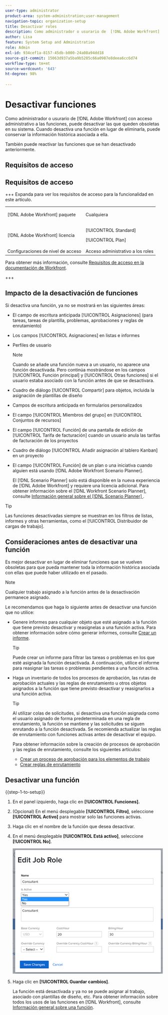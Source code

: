 ```yaml
---
user-type: administrator
product-area: system-administration;user-management
navigation-topic: organization-setup
title: Desactivar roles
description: Como administrador o usurario de  [!DNL Adobe Workfront]  con acceso administrativo a las funciones, puede desactivar las que queden obsoletas en su sistema. Cuando desactiva una función en lugar de eliminarla, puede conservar la información histórica asociada a ella.
author: Lisa
feature: System Setup and Administration
role: Admin
exl-id: 934cef1a-8157-45db-b000-24a08a94dd18
source-git-commit: 15063d937a5ba9b5285c66a0987e8deea6cc6d74
workflow-type: tm+mt
source-wordcount: '643'
ht-degree: 98%

---
```


# Desactivar funciones

Como administrador o usurario de [!DNL Adobe Workfront] con acceso administrativo a las funciones, puede desactivar las que queden obsoletas en su sistema. Cuando desactiva una función en lugar de eliminarla, puede conservar la información histórica asociada a ella.

También puede reactivar las funciones que se han desactivado anteriormente.

## Requisitos de acceso

## Requisitos de acceso

+++ Expanda para ver los requisitos de acceso para la funcionalidad en este artículo.

<table style="table-layout:auto"> 
 <col> 
 <col> 
 <tbody> 
  <tr> 
   <td>[!DNL Adobe Workfront] paquete</td> 
   <td><p>Cualquiera</p></td> 
  </tr> 
  <tr> 
   <td>[!DNL Adobe Workfront] licencia</td> 
   <td><p>[!UICONTROL Standard]</p>
       <p>[!UICONTROL Plan]</p></td>
  </tr> 
  <tr> 
   <td>Configuraciones de nivel de acceso</td> 
   <td>Acceso administrativo a los roles</td>
  </tr> 
 </tbody> 
</table>

Para obtener más información, consulte [Requisitos de acceso en la documentación de Workfront](/help/quicksilver/administration-and-setup/add-users/access-levels-and-object-permissions/access-level-requirements-in-documentation.md).

+++

## Impacto de la desactivación de funciones

Si desactiva una función, ya no se mostrará en las siguientes áreas:

* El campo de escritura anticipada [!UICONTROL Asignaciones] (para tareas, tareas de plantilla, problemas, aprobaciones y reglas de enrutamiento)
* Los campos [!UICONTROL Asignaciones] en listas e informes
* Perfiles de usuario

  >[!NOTE]
  >
  >Cuando se añade una función nueva a un usuario, no aparece una función desactivada. Pero continúa mostrándose en los campos [!UICONTROL Función principal] y [!UICONTROL Otras funciones] si el usuario estaba asociado con la función antes de que se desactivara.

* Cuadro de diálogo [!UICONTROL Compartir] para objetos, incluida la asignación de plantillas de diseño
* Campos de escritura anticipada en formularios personalizados
* El campo [!UICONTROL Miembros del grupo] en [!UICONTROL Conjuntos de recursos]
* El campo [!UICONTROL Función] de una pantalla de edición de [!UICONTROL Tarifa de facturación] cuando un usuario anula las tarifas de facturación de los proyectos
* Cuadro de diálogo [!UICONTROL Añadir asignación al tablero Kanban] en un proyecto
* El campo [!UICONTROL Función] de un plan o una iniciativa cuando alguien está usando [!DNL Adobe Workfront Scenario Planner].

  El [!DNL Scenario Planner] solo está disponible en la nueva experiencia de [!DNL Adobe Workfront] y requiere una licencia adicional. Para obtener información sobre el [!DNL Workfront Scenario Planner], consulte [Información general sobre el  [!DNL Scenario Planner] &#x200B;](../../../scenario-planner/scenario-planner-overview.md).

>[!TIP]
>
>Las funciones desactivadas siempre se muestran en los filtros de listas, informes y otras herramientas, como el [!UICONTROL Distribuidor de cargas de trabajo].

## Consideraciones antes de desactivar una función

Es mejor desactivar en lugar de eliminar funciones que se vuelven obsoletas para que pueda mantener toda la información histórica asociada con ellas que puede haber utilizado en el pasado.

>[!NOTE]
>
>Cualquier trabajo asignado a la función antes de la desactivación permanece asignado.

Le recomendamos que haga lo siguiente antes de desactivar una función que no utilice:

* Genere informes para cualquier objeto que esté asignado a la función que tiene previsto desactivar y reasígnelas a una función activa. Para obtener información sobre cómo generar informes, consulte [Crear un informe](../../../reports-and-dashboards/reports/creating-and-managing-reports/create-report.md).

  >[!TIP]
  >
  >Puede crear un informe para filtrar las tareas o problemas en los que esté asignada la función desactivada. A continuación, utilice el informe para reasignar las tareas o problemas pendientes a una función activa.

* Haga un inventario de todos los procesos de aprobación, las rutas de aprobación actuales y las reglas de enrutamiento u otros objetos asignados a la función que tiene previsto desactivar y reasignarlos a una función activa.

  >[!TIP]
  >
  >Al utilizar colas de solicitudes, si desactiva una función asignada como el usuario asignado de forma predeterminada en una regla de enrutamiento, la función se mantiene y las solicitudes se siguen enrutando a la función desactivada. Se recomienda actualizar las reglas de enrutamiento con funciones activas antes de desactivar el equipo.

  Para obtener información sobre la creación de procesos de aprobación y las reglas de enrutamiento, consulte los siguientes artículos:

   * [Crear un proceso de aprobación para los elementos de trabajo](../../../administration-and-setup/customize-workfront/configure-approval-milestone-processes/create-approval-processes.md)
   * [Crear reglas de enrutamiento](../../../manage-work/requests/create-and-manage-request-queues/create-routing-rules.md)

## Desactivar una función

{{step-1-to-setup}}

1. En el panel izquierdo, haga clic en **[!UICONTROL Funciones].**
1. (Opcional) En el menú desplegable **[!UICONTROL Filtro]**, seleccione **[!UICONTROL Activo]** para mostrar solo las funciones activas.
1. Haga clic en el nombre de la función que desea desactivar.
1. En el menú desplegable **[!UICONTROL Está activo]**, seleccione **[!UICONTROL No]**.

   ![Desactivar rol](assets/deactivate-job-role-edit-role-box-nwe.png)

1. Haga clic en **[!UICONTROL Guardar cambios]**.

   La función está desactivada y ya no se puede asignar al trabajo, asociado con plantillas de diseño, etc. Para obtener información sobre todos los usos de las funciones en [!DNL Workfront], consulte [Información general sobre una función](../../../administration-and-setup/set-up-workfront/organizational-setup/job-role-overview.md).
